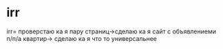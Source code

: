 # irr
irr= проверстаю ка я пару страниц->сделаю ка я сайт с объявлениеми п/п/а квартир-> сделаю ка я что то универсальнее
